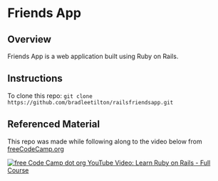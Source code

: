 Friends App
===
Overview
---
Friends App is a web application built using Ruby on Rails.<br>

Instructions
---
To clone this repo: `git clone https://github.com/bradleetilton/railsfriendsapp.git`<br>


Referenced Material
---
This repo was made while following along to the video below from [freeCodeCamp.org](freeCodeCamp.org)

[![free Code Camp dot org YouTube Video: Learn Ruby on Rails - Full Course](https://img.youtube.com/vi/fmyvWz5TUWg/0.jpg)](https://www.youtube.com/watch?v=fmyvWz5TUWg)
